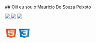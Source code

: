 <div align="left">
<br>
 
 </div>
  <div> 
  ## Oiii eu sou o Mauricio De Souza Peixoto
 
 <a href="https://www.instagram.com/mauriciosouzzapeixoto/" target="_blank"> <img src = "https://img.shields.io/badge/Instagram-E4405F?style=for-the-badge&logo=instagram&logoColor=white"> </a>  <a href="www.linkedin.com/in/mauricio-de-souza-peixoto/" target="_blank"> <img src = "https://img.shields.io/badge/LinkedIn-0077B5?style=for-the-badge&logo=linkedin&logoColor=white"></a>
  <a href="https://www.gmail.com/mauriciosouzzapeixoto@gmail.com/" target="_blank"><img src = "https://img.shields.io/badge/Gmail-D14836?style=for-the-badge&logo=gmail&logoColor=white">
 
</div>
  

<div style = "display: inline_block"> <br>
   <img align="center" alt="Rafa-HTML" height="30" width="40" src="https://raw.githubusercontent.com/devicons/devicon/master/icons/html5/html5-original.svg">
  <img align="center" alt="Rafa-CSS" height="30" width="40" src="https://raw.githubusercontent.com/devicons/devicon/master/icons/css3/css3-original.svg">
  <!--
  <img align="center" alt="Rafa-Js" height="30" width="40" src="https://raw.githubusercontent.com/devicons/devicon/master/icons/javascript/javascript-plain.svg">
  <img align="center" alt="Rafa-Ts" height="30" width="40" src="https://raw.githubusercontent.com/devicons/devicon/master/icons/typescript/typescript-plain.svg">
  <img align="center" alt="Rafa-React" height="30" width="40" src="https://raw.githubusercontent.com/devicons/devicon/master/icons/react/react-original.svg">
  <img align="center" alt="Rafa-Python" height="30" width="40" src="https://raw.githubusercontent.com/devicons/devicon/master/icons/python/python-original.svg">
  <img align="center" alt="Rafa-Csharp" height="30" width="40" src="https://raw.githubusercontent.com/devicons/devicon/master/icons/csharp/csharp-original.svg">
-->
</div>
  
  ##

